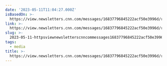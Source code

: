 ```yaml
---
date: '2023-05-11T11:04:27.000Z'
isBasedOn: >-
  https://view.newsletters.cnn.com/messages/16837796845222acf50e3996d/raw?bt_ee=Lb7h3rCaCYUg8siHqowQ5H7AiLq4e2XsnLQSGBcj3Nb6rARK3HujVfGHI2kotMFbn1uQKxmjQCJLO3C2klnUPg%3D%3D&bt_ts=1683779684526
link: >-
  https://view.newsletters.cnn.com/messages/16837796845222acf50e3996d/raw?bt_ee=Lb7h3rCaCYUg8siHqowQ5H7AiLq4e2XsnLQSGBcj3Nb6rARK3HujVfGHI2kotMFbn1uQKxmjQCJLO3C2klnUPg%3D%3D&bt_ts=1683779684526
slug: >-
  2023-05-11-httpsviewnewsletterscnncommessages16837796845222acf50e3996drawbteelb7h3rcacyug8sihqowq5h7ailq4e2xsnlqsgbcj3nb6rark3hujvfghi2kotmfbn1uqkxmjqcjlo3c2klnupgpercent3dpercent3dandbtts1683779684526
tags:
  - media
title: >-
  https://view.newsletters.cnn.com/messages/16837796845222acf50e3996d/raw?bt_ee=Lb7h3rCaCYUg8siHqowQ5H7AiLq4e2XsnLQSGBcj3Nb6rARK3HujVfGHI2kotMFbn1uQKxmjQCJLO3C2klnUPg%3D%3D&bt_ts=1683779684526
---
```


